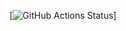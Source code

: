 [![GitHub Actions Status](https://github.com/bhos-qa/l2-github-actions-milamusayeva/actions/workflows/actions.yml/badge.svg?branch=feature/lab2)]